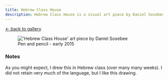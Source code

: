 ```yaml
---
title: Hebrew Class House
description: Hebrew Class House is a visual art piece by Daniel Sosebee.
---
```


<a class="card" href="/art#hebrew-class-house">← back to gallery</a>

<figure>
<img src="/assets/art/hebrew-class-house.jpg" alt="'Hebrew Class House' art piece by Daniel Sosebee"/>
<figcaption>Pen and pencil - early 2015</figcaption>
</figure>

### Notes
As you might expect, I drew this in Hebrew class (over many many weeks). I did not retain very much of the language, but I like this drawing.
